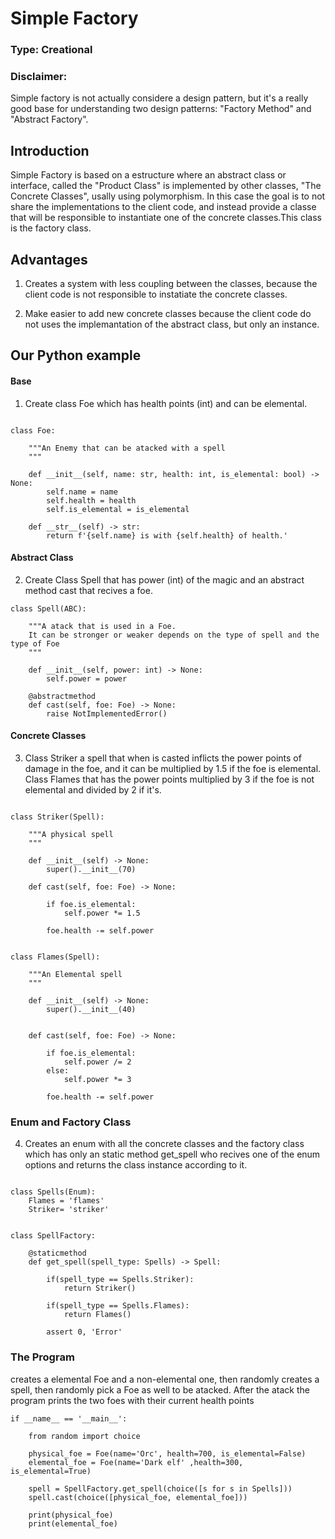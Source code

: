 # Simple Factory

### Type: Creational

### Disclaimer:

Simple factory is not actually considere a design pattern, but it's a really good base for understanding two design patterns: "Factory Method" and "Abstract Factory".

## Introduction

Simple Factory is based on a estructure where an abstract class or interface, called the "Product Class" is implemented by other classes, "The Concrete Classes", usally using polymorphism. In this case the goal is to not share the implementations to the client code, and instead  provide a classe that will be responsible to instantiate one of the concrete classes.This class is the factory class.

## Advantages

1. Creates a system with less coupling between the classes, because the client code is not responsible to instatiate the concrete classes.

2. Make easier to add new concrete classes because the client code do not uses the implemantation of the abstract class, but only an instance.

## Our Python example

#### Base

1. Create class Foe which has health points (int) and can be elemental.

```

class Foe:
    
    """An Enemy that can be atacked with a spell
    """
    
    def __init__(self, name: str, health: int, is_elemental: bool) -> None:
        self.name = name
        self.health = health
        self.is_elemental = is_elemental

    def __str__(self) -> str:
        return f'{self.name} is with {self.health} of health.'

```

#### Abstract Class

2. Create Class Spell that has power (int) of the magic and an abstract method cast that recives a foe.

```
class Spell(ABC):
    
    """A atack that is used in a Foe. 
    It can be stronger or weaker depends on the type of spell and the type of Foe
    """
    
    def __init__(self, power: int) -> None:
        self.power = power
    
    @abstractmethod
    def cast(self, foe: Foe) -> None:
        raise NotImplementedError()

```

#### Concrete Classes

3. Class Striker a spell that when is casted inflicts the power points of damage in the foe, and it can be multiplied by 1.5 if the foe is elemental. Class Flames  that has the power points multiplied by 3 if the foe is not elemental and divided by 2 if it's.

```

class Striker(Spell):
    
    """A physical spell
    """
    
    def __init__(self) -> None:
        super().__init__(70)
        
    def cast(self, foe: Foe) -> None:
        
        if foe.is_elemental:
            self.power *= 1.5
        
        foe.health -= self.power


class Flames(Spell):
    
    """An Elemental spell
    """
    
    def __init__(self) -> None:
        super().__init__(40)
    
    
    def cast(self, foe: Foe) -> None:
            
        if foe.is_elemental:
            self.power /= 2
        else:
            self.power *= 3
        
        foe.health -= self.power

```

### Enum and Factory Class

4. Creates an enum with all the concrete classes and the factory class which has only an static method get_spell who recives one of the enum options and returns the class instance according to it.

```

class Spells(Enum):
    Flames = 'flames'
    Striker= 'striker'


class SpellFactory:
    
    @staticmethod
    def get_spell(spell_type: Spells) -> Spell:

        if(spell_type == Spells.Striker):
            return Striker()
        
        if(spell_type == Spells.Flames):
            return Flames()
        
        assert 0, 'Error'

```

### The Program

creates a elemental Foe and a non-elemental one, then randomly creates a spell, then randomly pick a Foe as well to be atacked.
After the atack the program prints the two foes with their current health points 

```
if __name__ == '__main__':
    
    from random import choice
    
    physical_foe = Foe(name='Orc', health=700, is_elemental=False)
    elemental_foe = Foe(name='Dark elf' ,health=300, is_elemental=True)
    
    spell = SpellFactory.get_spell(choice([s for s in Spells]))
    spell.cast(choice([physical_foe, elemental_foe]))
    
    print(physical_foe)
    print(elemental_foe)

```
